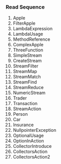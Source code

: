 ### **Read Sequence**
1. Apple
2. FilterApple
3. LambdaExpression
4. LambdaUsage
5. MethodReference
6. ComplexApple
7. ThreeFunction
8. SimpleStream
9. CreateStream
10. StreamFilter
11. StreamMap
12. StreamMatch
13. StreamFind
14. StreamReduce
15. NumericStream
16. Trader
17. Transaction
18. StreamAction
19. Person
20. Car
21. Insurance
22. NullpointerException
23. OptionalUsage
24. OptionInAction
25. CollectorIntroduce
26. CollectorsAction
27. CollectorsAction2